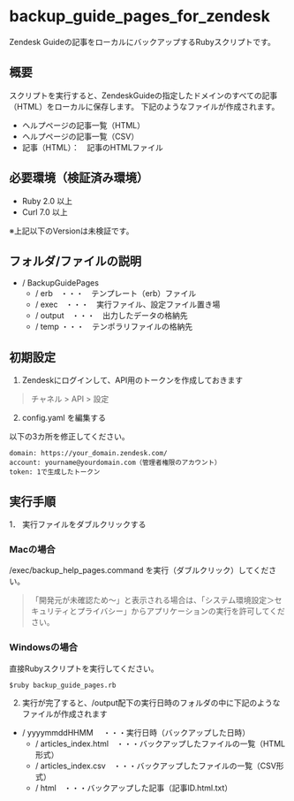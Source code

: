 # backup_guide_pages_for_zendesk
Zendesk Guideの記事をローカルにバックアップするRubyスクリプトです。

## 概要

スクリプトを実行すると、ZendeskGuideの指定したドメインのすべての記事（HTML）をローカルに保存します。
下記のようなファイルが作成されます。

* ヘルプページの記事一覧（HTML）
* ヘルプページの記事一覧（CSV）
* 記事（HTML）：　記事のHTMLファイル

## 必要環境（検証済み環境）
* Ruby 2.0 以上
* Curl 7.0 以上

※上記以下のVersionは未検証です。

## フォルダ/ファイルの説明
* / BackupGuidePages
  * / erb　・・・　テンプレート（erb）ファイル
  * / exec　・・・　実行ファイル、設定ファイル置き場
  * / output　・・・　出力したデータの格納先
  * / temp  ・・・　テンポラリファイルの格納先
  
## 初期設定

1. Zendeskにログインして、API用のトークンを作成しておきます

> チャネル > API > 設定 

2. config.yaml を編集する

以下の3カ所を修正してください。
```
domain: https://your_domain.zendesk.com/
account: yourname@yourdomain.com（管理者権限のアカウント）
token: 1で生成したトークン
```

## 実行手順

1． 実行ファイルをダブルクリックする

### Macの場合

/exec/backup_help_pages.command を実行（ダブルクリック）してください。

> 「開発元が未確認ため〜」と表示される場合は、「システム環境設定＞セキュリティとプライバシー」からアプリケーションの実行を許可してください。

### Windowsの場合
直接Rubyスクリプトを実行してください。
```
$ruby backup_guide_pages.rb 
```


2. 実行が完了すると、/output配下の実行日時のフォルダの中に下記のようなファイルが作成されます

* / yyyymmddHHMM 　・・・実行日時（バックアップした日時）
  * / articles_index.html　・・・バックアップしたファイルの一覧（HTML形式）
  * / articles_index.csv　・・・バックアップしたファイルの一覧（CSV形式）
  * / html　・・・バックアップした記事（記事ID.html.txt）

